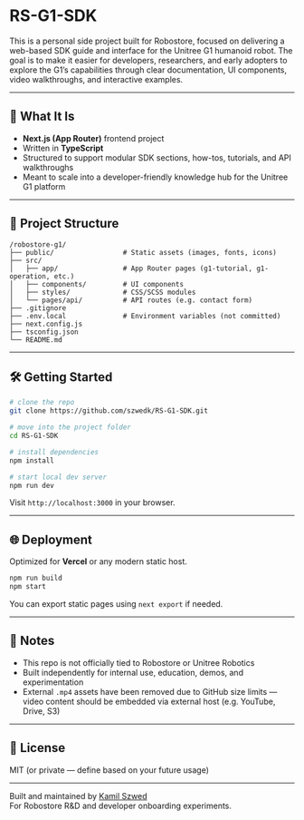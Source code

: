 # RS-G1-SDK

This is a personal side project built for Robostore, focused on delivering a web-based SDK guide and interface for the Unitree G1 humanoid robot. The goal is to make it easier for developers, researchers, and early adopters to explore the G1’s capabilities through clear documentation, UI components, video walkthroughs, and interactive examples.

---

## 🚀 What It Is

- **Next.js (App Router)** frontend project
- Written in **TypeScript**
- Structured to support modular SDK sections, how-tos, tutorials, and API walkthroughs
- Meant to scale into a developer-friendly knowledge hub for the Unitree G1 platform

---

## 🧱 Project Structure

```
/robostore-g1/
├── public/                 # Static assets (images, fonts, icons)
├── src/
│   ├── app/                # App Router pages (g1-tutorial, g1-operation, etc.)
│   ├── components/         # UI components
│   ├── styles/             # CSS/SCSS modules
│   └── pages/api/          # API routes (e.g. contact form)
├── .gitignore
├── .env.local              # Environment variables (not committed)
├── next.config.js
├── tsconfig.json
└── README.md
```

---

## 🛠 Getting Started

```bash
# clone the repo
git clone https://github.com/szwedk/RS-G1-SDK.git

# move into the project folder
cd RS-G1-SDK

# install dependencies
npm install

# start local dev server
npm run dev
```

Visit `http://localhost:3000` in your browser.

---

## 🌐 Deployment

Optimized for **Vercel** or any modern static host.

```bash
npm run build
npm start
```

You can export static pages using `next export` if needed.

---

## 🧠 Notes

- This repo is not officially tied to Robostore or Unitree Robotics
- Built independently for internal use, education, demos, and experimentation
- External `.mp4` assets have been removed due to GitHub size limits — video content should be embedded via external host (e.g. YouTube, Drive, S3)

---

## 📄 License

MIT (or private — define based on your future usage)

---

Built and maintained by [Kamil Szwed](https://github.com/szwedk)  
For Robostore R&D and developer onboarding experiments.
